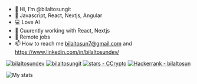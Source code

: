 - 👋 Hi, I’m @bilaltosungit
- 👀 Javascript, React, Nextjs, Angular
- 💻 Love AI
- 🌱 Cuurently working with React, Nextjs
- 💞️ Remote jobs
- 📫 How to reach me bilaltosun7@gmail.com and https://www.linkedin.com/in/bilaltosundev/

<!---
bilaltosungit/bilaltosungit is a ✨ special ✨ repository because its `README.md` (this file) appears on your GitHub profile.
You can click the Preview link to take a look at your changes.
--->

<a href="https://www.linkedin.com/in/bilaltosundev/"><img src="https://img.shields.io/badge/bilaltosundev-blue?logo=linkedin&amp;logoColor=white" alt="bilaltosundev" /></a>
<a href="https://github.com/bilaltosungit"><img src="https://img.shields.io/badge/bilaltosungit-grey?logo=github&amp;logoColor=black" alt="bilaltosungit" /></a>
<a href="https://github.com/mcagriaksoy"><img src="https://img.shields.io/github/stars/bilaltosungit?style=social" alt="stars - CCrypto" /></a>
<a href="https://www.hackerrank.com/profile/bilaltosun7"><img src="https://img.shields.io/badge/Hackerrank-bilaltosun-2ea44f?logo=hackerrank" alt="Hackerrank - bilaltosun" /></a>


![My stats](https://github-readme-stats.vercel.app/api?username=bilaltosungit&show_icons=true&theme=transparent)
